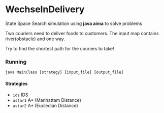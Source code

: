 # WechselnDelivery

State Space Search simulation
using **java aima** to solve problems

Two couriers need to deliver foods to customers. The input map contains river(obstacle) and one way.

Try to find the shortest path for the couriers to take!

### Running
```
java MainClass [strategy] [input_file] [output_file]
```

#### Strategies
- `ids` IDS
- `astar1` A\* (Manhattam Distance)
- `astar2` A\* (Eucledian Distance)
